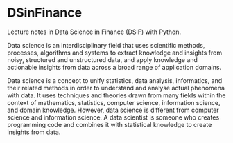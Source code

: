 # DSinFinance

Lecture notes in Data Science in Finance (DSIF) with Python.

Data science is an interdisciplinary field that uses scientific methods, processes, algorithms and systems to extract knowledge and insights from noisy, structured and unstructured data, and apply knowledge and actionable insights from data across a broad range of application domains. 

Data science is a concept to unify statistics, data analysis, informatics, and their related methods in order to understand and analyse actual phenomena with data. It uses techniques and theories drawn from many fields within the context of mathematics, statistics, computer science, information science, and domain knowledge. However, data science is different from computer science and information science. A data scientist is someone who creates programming code and combines it with statistical knowledge to create insights from data.


```{tableofcontents}
```
